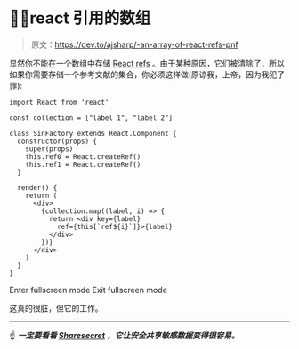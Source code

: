 # 🚫😩react 引用的数组

> 原文：<https://dev.to/ajsharp/-an-array-of-react-refs-pnf>

显然你不能在一个数组中存储 [React refs](https://reactjs.org/docs/refs-and-the-dom.html) 。由于某种原因，它们被清除了，所以如果你需要存储一个参考文献的集合，你必须这样做(原谅我，上帝，因为我犯了罪):

```
import React from 'react'

const collection = ["label 1", "label 2"]

class SinFactory extends React.Component {
  constructor(props) {
    super(props)
    this.ref0 = React.createRef()
    this.ref1 = React.createRef()
  }

  render() {
    return (
      <div>
        {collection.map((label, i) => {
          return <div key={label} 
            ref={this[`ref${i}`]}>{label}
          </div>
        })}
      </div>
    )
  }
} 
```

Enter fullscreen mode Exit fullscreen mode

这真的很脏，但它的工作。

* * *

☝️ ***一定要看看 [Sharesecret](https://www.sharesecret.co) ，它让安全共享敏感数据变得很容易。***